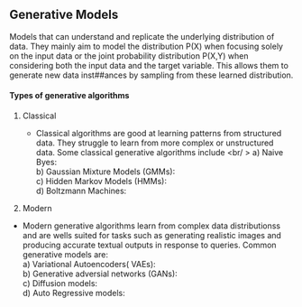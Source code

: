 ## Generative Models
Models that can understand and replicate the underlying distribution of data. They mainly aim to model the distribution P(X) when focusing solely on the input data or the joint probability distribution P(X,Y) when considering both the input data and the target variable. This allows them to generate new data inst##ances by sampling from these learned distribution.

#### Types of generative algorithms
1) Classical
   - Classical algorithms are good at learning patterns from structured data. They struggle to learn from more complex or unstructured data. Some classical generative algorithms include <br/ >
a) Naive Byes: <br />
b) Gaussian Mixture Models (GMMs): <br />
c) Hidden Markov Models (HMMs): <br />
d) Boltzmann Machines: <br />

3) Modern
- Modern generative algorithms learn from complex data distributionss and are wells suited for tasks such as generating realistic images and producing accurate textual outputs in response to queries. Common generative models are: <br />
a) Variational Autoencoders( VAEs): <br />
b) Generative adversial networks (GANs): <br />
c) Diffusion models: <br />
d) Auto Regressive models:  <br />

